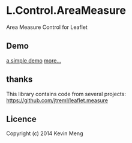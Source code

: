 # L.Control.AreaMeasure
Area Measure Control for Leaflet

## Demo
<a href="demo.html">a simple demo</a>
<a href="http://www.map512.cn">more...</a>

## thanks
This library contains code from several projects:
https://github.com/jtreml/leaflet.measure

## Licence

Copyright (c) 2014 Kevin Meng
